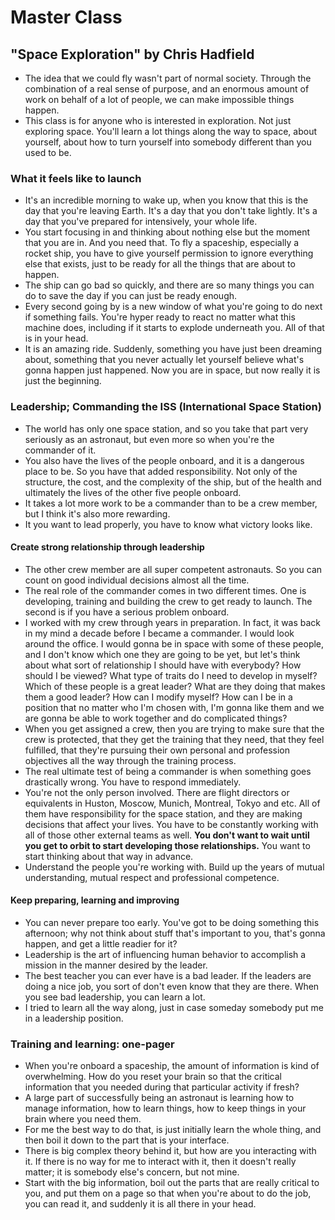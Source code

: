 # Master Class

## "Space Exploration" by Chris Hadfield
- The idea that we could fly wasn't part of normal society. Through the combination of a real sense of purpose, and an enormous amount of work on behalf of a lot of people, we can make impossible things happen.
- This class is for anyone who is interested in exploration. Not just exploring space.
You'll learn a lot things along the way to space, about yourself, about how to turn yourself into somebody different than you used to be.


### What it feels like to launch
- It's an incredible morning to wake up, when you know that this is the day that you're leaving Earth.
It's a day that you don't take lightly. It's a day that you've prepared for intensively, your whole life.
- You start focusing in and thinking about nothing else but the moment that you are in. And you need that.
To fly a spaceship, especially a rocket ship, you have to give yourself permission to ignore everything else that exists, just to be ready for all the things that are about to happen.
- The ship can go bad so quickly, and there are so many things you can do to save the day if you can just be ready enough.
- Every second going by is a new window of what you're going to do next if something fails. You're hyper ready to react no matter what this machine does, including if it starts to explode underneath you. All of that is in your head.
- It is an amazing ride. Suddenly, something you have just been dreaming about, something that you never actually let yourself believe what's gonna happen just happened.
Now you are in space, but now really it is just the beginning.

### Leadership; Commanding the ISS (International Space Station)
- The world has only one space station, and so you take that part very seriously as an astronaut, but even more so when you're the commander of it.
- You also have the lives of the people onboard, and it is a dangerous place to be. So you have that added responsibility. Not only of the structure, the cost, and the complexity of the ship, but of the health and ultimately the lives of the other five people onboard.
- It takes a lot more work to be a commander than to be a crew member, but I think it's also more rewarding.
- It you want to lead properly, you have to know what victory looks like.

#### Create strong relationship through leadership
- The other crew member are all super competent astronauts. So you can count on good individual decisions almost all the time.
- The real role of the commander comes in two different times. One is developing, training and building the crew to get ready to launch. The second is if you have a serious problem onboard.
- I worked with my crew through years in preparation. In fact, it was back in my mind a decade before I became a commander. I would look around the office.
I would gonna be in space with some of these people, and I don't know which one they are going to be yet, but let's think about what sort of relationship I should have with everybody? How should I be viewed? What type of traits do I need to develop in myself? Which of these people is a great leader? What are they doing that makes them a good leader? How can I modify myself? How can I be in a position that no matter who I'm chosen with, I'm gonna like them and we are gonna be able to work together and do complicated things?
- When you get assigned a crew, then you are trying to make sure that the crew is protected, that they get the training that they need, that they feel fulfilled, that they're pursuing their own personal and profession objectives all the way through the training process.
- The real ultimate test of being a commander is when something goes drastically wrong. You have to respond immediately.
- You're not the only person involved. There are flight directors or equivalents in Huston, Moscow, Munich, Montreal, Tokyo and etc. All of them have responsibility for the space station, and they are making decisions that affect your lives. You have to be constantly working with all of those other external teams as well. **You don't want to wait until you get to orbit to start developing those relationships.** You want to start thinking about that way in advance.
- Understand the people you're working with. Build up the years of mutual understanding, mutual respect and professional competence.

#### Keep preparing, learning and improving
- You can never prepare too early. You've got to be doing something this afternoon; why not think about stuff that's important to you, that's gonna happen, and get a little readier for it?
- Leadership is the art of influencing human behavior to accomplish a mission in the manner desired by the leader.
- The best teacher you can ever have is a bad leader. If the leaders are doing a nice job, you sort of don't even know that they are there. When you see bad leadership, you can learn a lot.
- I tried to learn all the way along, just in case someday somebody put me in a leadership position.

### Training and learning: one-pager
- When you're onboard a spaceship, the amount of information is kind of overwhelming. How do you reset your brain so that the critical information that you needed during that particular activity if fresh?
- A large part of successfully being an astronaut is learning how to manage information, how to learn things, how to keep things in your brain where you need them.
- For me the best way to do that, is just initially learn the whole thing, and then boil it down to the part that is your interface.
- There is big complex theory behind it, but how are you interacting with it. If there is no way for me to interact with it, then it doesn't really matter; it is somebody else's concern, but not mine.
- Start with the big information, boil out the parts that are really critical to you, and put them on a page so that when you're about to do the job, you can read it, and suddenly it is all there in your head.
